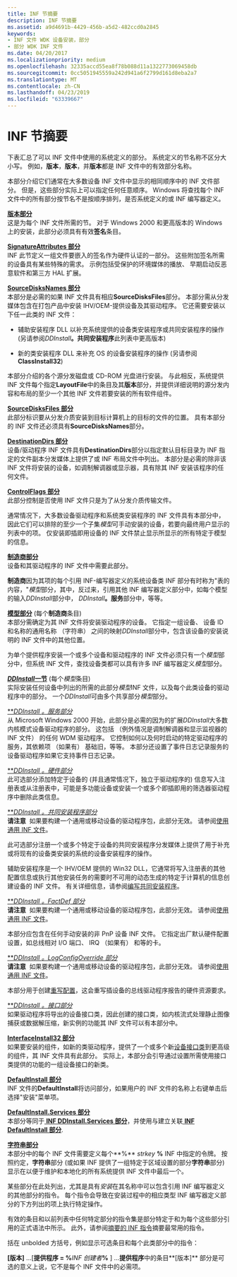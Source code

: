 ```yaml
---
title: INF 节摘要
description: INF 节摘要
ms.assetid: a9d4691b-4429-456b-a5d2-482ccd0a2845
keywords:
- INF 文件 WDK 设备安装，部分
- 部分 WDK INF 文件
ms.date: 04/20/2017
ms.localizationpriority: medium
ms.openlocfilehash: 32335accd55ea8f78b088d11a1322773069458db
ms.sourcegitcommit: 0cc5051945559a242d941a6f2799d161d8eba2a7
ms.translationtype: MT
ms.contentlocale: zh-CN
ms.lasthandoff: 04/23/2019
ms.locfileid: "63339667"
---
```

# <a name="summary-of-inf-sections"></a>INF 节摘要





下表汇总了可以 INF 文件中使用的系统定义的部分。 系统定义的节名称不区分大小写。 例如，**版本**，**版本**，并**版本**都是 INF 文件中的有效部分名称。

本部分介绍它们通常在大多数设备 INF 文件中显示的相同顺序中的 INF 文件部分。 但是，这些部分实际上可以指定任何任意顺序。 Windows 将查找每个 INF 文件中的所有部分按节名不是按顺序排列，是否系统定义的或 INF 编写器定义。

<a href="" id="version-section"></a>[**版本部分**](inf-version-section.md)  
这是为每个 INF 文件所需的节。 对于 Windows 2000 和更高版本的 Windows 上的安装，此部分必须具有有效**签名**条目。

<a href="" id="signatureattributes-section"></a>[**SignatureAttributes 部分**](inf-signatureattributes-section.md)  
INF 此节定义一组文件要嵌入的签名作为硬件认证的一部分。 这些附加签名所需的设备具有某些特殊的需求。 示例包括受保护的环境媒体的播放、 早期启动反恶意软件和第三方 HAL 扩展。

<a href="" id="sourcedisksnames-section"></a>[**SourceDisksNames 部分**](inf-sourcedisksnames-section.md)  
本部分是必需的如果 INF 文件具有相应**SourceDisksFiles**部分。 本部分需从分发媒体包含在打包产品中安装 IHV/OEM-提供设备及其驱动程序。 它还需要安装以下任一此类的 INF 文件：

- 辅助安装程序 DLL 以补充系统提供的设备类安装程序或共同安装程序的操作 (另请参阅<em>DDInstall</em>**。共同安装程序**此列表中更高版本)

- 新的类安装程序 DLL 来补充 OS 的设备安装程序的操作 (另请参阅**ClassInstall32**)

本部分介绍的各个源分发磁盘或 CD-ROM 光盘进行安装。 与此相反，系统提供 INF 文件每个指定**LayoutFile**中的条目及其**版本**部分，并提供详细说明的源分发内容和布局的至少一个其他 INF 文件若要安装的所有软件组件。

<a href="" id="sourcedisksfiles-section"></a>[**SourceDisksFiles 部分**](inf-sourcedisksfiles-section.md)  
此部分标识要从分发介质安装到目标计算机上的目标的文件的位置。 具有本部分的 INF 文件还必须具有**SourceDisksNames**部分。

<a href="" id="destinationdirs-section"></a>[**DestinationDirs 部分**](inf-destinationdirs-section.md)  
设备/驱动程序 INF 文件具有**DestinationDirs**部分以指定默认目标目录为 INF 指定的文件副本分发媒体上提供了或 INF 布局文件中列出。 本部分是必需的除非该 INF 文件将安装的设备，如调制解调器或显示器，具有除其 INF 安装该程序的任何文件。

<a href="" id="controlflags-section"></a>[**ControlFlags 部分**](inf-controlflags-section.md)  
此部分控制是否使用 INF 文件只是为了从分发介质传输文件。

通常情况下，大多数设备驱动程序和系统类安装程序的 INF 文件具有本部分中，因此它们可以排除的至少一个子集*模型*可手动安装的设备，若要向最终用户显示的列表中的项。 仅安装即插即用设备的 INF 文件禁止显示所显示的所有特定于模型的信息。

<a href="" id="manufacturer-section"></a>[**制造商部分**](inf-manufacturer-section.md)  
设备和其驱动程序的 INF 文件中需要此部分。

**制造商**因为其项的每个引用 INF-编写器定义的系统设备类 INF 部分有时称为"表的内容，"*模型*部分，其中，反过来，引用其他 INF 编写器定义部分中，如每个模型的输入*DDInstall*部分中， <em>DDInstall</em>**。服务**部分中，等等。

<a href="" id="models-section--per-manufacturer-entry--"></a>[**模型部分**](inf-models-section.md) (每个**制造商**条目)   
本部分需确定为其 INF 文件将安装驱动程序的设备。 它指定一组设备、 设备 ID 和名称的通用名称 （字符串） 之间的映射*DDInstall*部分中，包含该设备的安装说明的 INF 文件中的其他位置。

为单个提供程序安装一个或多个设备和驱动程序的 INF 文件必须只有一个*模型*部分中，但系统 INF 文件，查找设备类都可以具有许多 INF 编写器定义*模型*部分。

<a href="" id="ddinstall-section--per-models-entry--"></a>[***DDInstall*一节**](inf-ddinstall-section.md) (每个*模型*条目)   
实际安装任何设备中列出的所需的此部分*模型*INF 文件，以及每个此类设备的驱动程序中的部分。 一个*DDInstall*可由多个共享部分*模型*部分。

<a href="" id="ddinstall-services-section"></a>[***DDInstall *。服务部分**](inf-ddinstall-services-section.md)  
从 Microsoft Windows 2000 开始，此部分是必需的因为的扩展*DDInstall*大多数内核模式设备驱动程序的部分。 这包括 （例外情况是调制解调器和显示监视器的 INF 文件） 的任何 WDM 驱动程序。 它控制如何以及何时启动的特定驱动程序的服务，其依赖项 （如果有） 基础旧，等等。 本部分还设置了事件日志记录服务的设备驱动程序如果它支持事件日志记录。

<a href="" id="ddinstall-hw-section"></a>[***DDInstall *。硬件部分**](inf-ddinstall-hw-section.md)  
此可选部分添加特定于设备的 (并且通常情况下，独立于驱动程序的) 信息写入注册表或从注册表中，可能是多功能设备或安装一个或多个即插即用的筛选器驱动程序中删除此类信息。

<a href="" id="ddinstall-coinstallers-section"></a>[***DDInstall *。共同安装程序部分**](inf-ddinstall-coinstallers-section.md)  
**请注意**  如果要构建一个通用或移动设备的驱动程序包，此部分无效。 请参阅[使用通用 INF 文件](using-a-universal-inf-file.md)。

 

此可选部分注册一个或多个特定于设备的共同安装程序分发媒体上提供了用于补充或将现有的设备类安装的系统的设备安装程序的操作。

辅助安装程序是一个 IHV/OEM 提供的 Win32 DLL，它通常将写入注册表的其他配置信息或执行其他安装任务的需要时不可用的动态生成的特定于计算机的信息创建设备的 INF 文件。 有关详细信息，请参阅[编写共同安装程序](writing-a-co-installer.md)。

<a href="" id="ddinstall-factdef-section"></a>[***DDInstall *。FactDef 部分**](inf-ddinstall-factdef-section.md)  
**请注意**  如果要构建一个通用或移动设备的驱动程序包，此部分无效。 请参阅[使用通用 INF 文件](using-a-universal-inf-file.md)。

 

本部分应包含在任何手动安装的非 PnP 设备 INF 文件。 它指定出厂默认硬件配置设置，如总线相对 I/O 端口、 IRQ （如果有） 和等的卡。

<a href="" id="ddinstall-logconfigoverride-section"></a>[***DDInstall *。LogConfigOverride 部分**](inf-ddinstall-logconfigoverride-section.md)  
**请注意**  如果要构建一个通用或移动设备的驱动程序包，此部分无效。 请参阅[使用通用 INF 文件](using-a-universal-inf-file.md)。

 

本部分用于创建[重写配置](https://msdn.microsoft.com/library/windows/hardware/ff547012#logical-configuration-types-for-resource-requirements-lists)，这会重写插设备的总线驱动程序报告的硬件资源要求。

<a href="" id="ddinstall-interfaces-section"></a>[***DDInstall *。接口部分**](inf-ddinstall-interfaces-section.md)  
如果驱动程序将导出的设备接口类，因此创建的接口类，如内核流式处理静止图像捕获或数据解压缩，新实例的功能其 INF 文件可以有本部分中。

<a href="" id="interfaceinstall32-section"></a>[**InterfaceInstall32 部分**](inf-interfaceinstall32-section.md)  
如果要安装的组件，如新的类驱动程序，提供了一个或多个新[设备接口类](device-interface-classes.md)到更高级的组件，其 INF 文件具有此部分。 实际上，本部分会引导通过设置所需使用接口类提供的功能的一组设备接口的新类。

<a href="" id="defaultinstall-section"></a>[**DefaultInstall 部分**](inf-defaultinstall-section.md)  
INF 文件的**DefaultInstall**将访问部分，如果用户的 INF 文件的名称上右键单击后选择"安装"菜单项。

<a href="" id="defaultinstall-services-section"></a>[**DefaultInstall.Services 部分**](inf-defaultinstall-services-section.md)  
本部分等同于[ **INF DDInstall.Services 部分**](inf-ddinstall-services-section.md)，并使用与建立关联[ **INF DefaultInstall 部分**](inf-defaultinstall-section.md).

<a href="" id="strings-section"></a>[**字符串部分**](inf-strings-section.md)  
本部分中的每个 INF 文件需要定义每个**%** <em>strkey</em> **%** INF 中指定的令牌。 按照约定，**字符串**部分 (或如果 INF 提供了一组特定于区域设置的部分**字符串**部分) 显示在以便于维护和本地化的所有系统提供 INF 文件中最后一个。

某些部分在此处列出，尤其是具有*安装*在其名称中可以包含引用 INF 编写器定义的其他部分的指令。 每个指令会导致在安装过程中的相应类型 INF 编写器定义部分的下方列出的项上执行特定操作。

有效的条目和以前列表中任何特定部分的指令集是部分特定于和为每个这些部分引用的正式语法中所示。 此外，请参阅[摘要的 INF 指令](summary-of-inf-directives.md)摘要最常用的指令。

括在 unbolded 方括号，例如显示可选条目和每个此类部分中的指令：

**\[版本\]** ...\[**提供程序 = %**<em>INF 创建者</em>**%** \] ...**提供程序**中的条目**\[版本\]** 部分是可选的意义上说，它不是每个 INF 文件中的必需项。

 

 





